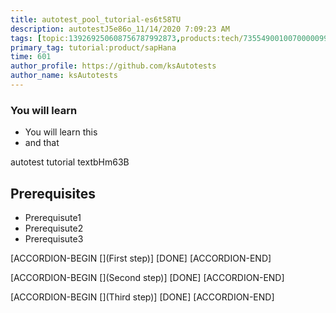 ```yaml
---
title: autotest_pool_tutorial-es6t58TU
description: autotestJ5e86o_11/14/2020 7:09:23 AM
tags: [topic:139269250608756787992873,products:tech/73554900100700000996,tutorial:experience/advanced]
primary_tag: tutorial:product/sapHana
time: 601
author_profile: https://github.com/ksAutotests
author_name: ksAutotests
---
```

### You will learn
- You will learn this
- and that

autotest tutorial textbHm63B

## Prerequisites
- Prerequisute1
- Prerequisute2
- Prerequisute3

[ACCORDION-BEGIN [](First step)]
[DONE]
[ACCORDION-END]

[ACCORDION-BEGIN [](Second step)]
[DONE]
[ACCORDION-END]

[ACCORDION-BEGIN [](Third step)]
[DONE]
[ACCORDION-END]


